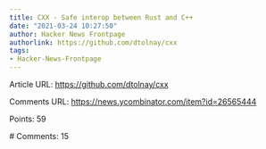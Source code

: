 ```yaml
---
title: CXX - Safe interop between Rust and C++
date: "2021-03-24 10:27:50"
author: Hacker News Frontpage
authorlink: https://github.com/dtolnay/cxx
tags:
- Hacker-News-Frontpage
---
```


<p>Article URL: <a href="https://github.com/dtolnay/cxx">https://github.com/dtolnay/cxx</a></p>
<p>Comments URL: <a href="https://news.ycombinator.com/item?id=26565444">https://news.ycombinator.com/item?id=26565444</a></p>
<p>Points: 59</p>
<p># Comments: 15</p>
